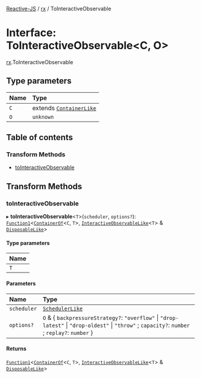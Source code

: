 [Reactive-JS](../README.md) / [rx](../modules/rx.md) / ToInteractiveObservable

# Interface: ToInteractiveObservable<C, O\>

[rx](../modules/rx.md).ToInteractiveObservable

## Type parameters

| Name | Type |
| :------ | :------ |
| `C` | extends [`ContainerLike`](containers.ContainerLike.md) |
| `O` | `unknown` |

## Table of contents

### Transform Methods

- [toInteractiveObservable](rx.ToInteractiveObservable.md#tointeractiveobservable)

## Transform Methods

### toInteractiveObservable

▸ **toInteractiveObservable**<`T`\>(`scheduler`, `options?`): [`Function1`](../modules/functions.md#function1)<[`ContainerOf`](../modules/containers.md#containerof)<`C`, `T`\>, [`InteractiveObservableLike`](rx.InteractiveObservableLike.md)<`T`\> & [`DisposableLike`](util.DisposableLike.md)\>

#### Type parameters

| Name |
| :------ |
| `T` |

#### Parameters

| Name | Type |
| :------ | :------ |
| `scheduler` | [`SchedulerLike`](scheduling.SchedulerLike.md) |
| `options?` | `O` & { `backpressureStrategy?`: ``"overflow"`` \| ``"drop-latest"`` \| ``"drop-oldest"`` \| ``"throw"`` ; `capacity?`: `number` ; `replay?`: `number`  } |

#### Returns

[`Function1`](../modules/functions.md#function1)<[`ContainerOf`](../modules/containers.md#containerof)<`C`, `T`\>, [`InteractiveObservableLike`](rx.InteractiveObservableLike.md)<`T`\> & [`DisposableLike`](util.DisposableLike.md)\>
